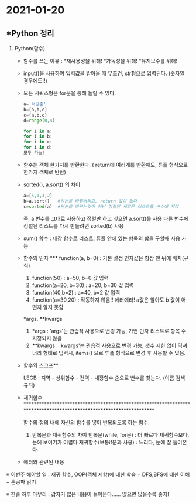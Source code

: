 # 2021-01-20

## *Python 정리

1. Python(함수)

   - 함수를 쓰는 이유 : *재사용성을 위해! *가독성을 위해! *유지보수를 위해!

   - input()을 사용하여 입력값을 받아올 때
     무조건, str형으로 입력된다. (숫자일 경우에도!!)

   - 모든 시쿼스형은 for문을 통해 돌릴 수 있다.

     ```python
     a='서강준'
     b=[a,b,c]
     c=(a,b,c)
     d=range(0,4)
     
     for i in a:
     for i in b:
     for i in c:    
     for i in d:
     모두 가능!
     ```

   - 함수는 객체 한가지를 반환한다. ( return에 여러개를 반환해도, 튜플 형식으로 한가지 객체로 반환)

   - sorted(), a.sort() 의 차이

     ```python
     a=[5,1,3,2]
     b=a.sort()   #원본을 바꿔버리고, return 값이 없다
     c=sorted(a)  #원본을 바꾸는것이 아닌 정렬된 새로운 리스트를 변수에 저장
     ```

     즉, a 변수를 그대로 사용하고 정렬만 하고 싶으면 a.sort()를 사용
          다른 변수에 정렬된 리스트를 다시 만들려면 sorted(b) 사용

   - sum() 함수 : 내장 함수로 리스트, 튜플 안에 있는 항목의 합을 구할때 사용 가능

   - 함수의 인자 ***
     function(a, b=0) : 기본 설정 인자값은 항상 맨 뒤에 배치(규칙)

     1. function(50) : a=50, b=0 값 입력
     2. function(a=20, b=30) : a=20, b=30 값 입력
     3. function(40,b=2) : a=40, b=2 값 입력
     4. function(a=30,20) : 작동하지 않음!! 에러에러! a값은 알아도 b 값이 어떤지 알지 못함.

     *args, **kwargs

     1. *args : 'args'는 관습적 사용으로 변경 가능, 가변 인자 리스트로 항목 수 지정되지 않음
     2. **kwargs : 'kwargs'는 관습적 사용으로 변경 가능, 갯수 제한 없이 딕셔너리 형태로 입력시, items() 으로 튜플 형식으로 변경 후 사용할 수 있음.

   - 함수와 스코프**

     LEGB : 지역 - 상위함수 - 전역 - 내장함수 순으로 변수를 찾는다. (이름 검색 규칙)

   - 재귀함수********************************************************************************************************************

     함수의 정의 내에 자신의 함수를 넣어 반복되도록 하는 함수.

     1. 반복문과 재귀함수의 차이
        반복문(while, for문) : 더 빠르다 재귀함수보다, 눈에 보이기가 어렵다
        재귀함수(보통if문과 사용) : 느리다, 눈에 잘 들어온다.
     
   - 에러와 관련된 내용
     

※ 이번주 해야할 일
: 재귀 함수, OOP(객체 지향)에 대한 학습 + DFS,BFS에 대한 이해 + 혼공파 읽기

※ 한줄 하루 마무리
: 갑자기 많은 내용이 들어온다...... 많으면 많을수록 좋지!





